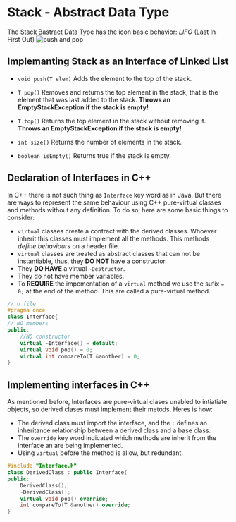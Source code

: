# Stack - Abstract Data Type

The Stack Bastract Data Type has the icon basic behavior: _LIFO_ (Last In First Out) ![push and pop](https://upload.wikimedia.org/wikipedia/commons/b/b4/Lifo_stack.png)

## Implemanting Stack as an Interface of Linked List

* `void push(T elem)` Adds the element to the top of the stack.

* `T pop()` Removes and returns the top element in the stack, that is the element that was last added to the stack. **Throws an EmptyStackException if the stack is empty!**

* `T top()` Returns the top element in the stack without removing it. **Throws an EmptyStackException if the stack is empty!**

* `int size()` Returns the number of elements in the stack.

* `boolean isEmpty()` Returns true if the stack is empty.

## Declaration of Interfaces in C++

In C++ there is not such thing as `Interface` key word as in Java. But there are ways to represent the same behaviour using C++ pure-virtual classes and methods without any definition. To do so, here are some basic things to consider:

- `virtual` classes create a contract with the derived classes. Whoever inherit this classes must implement all the methods. This methods _define behaviours_ on a header file.
- `virtual` classes are treated as abstract classes that can not be instantiable, thus, they **DO NOT** have a constructor.
- They **DO HAVE** a virtual `~Destructor`.
- They do not have member variables.
- To **REQUIRE** the impementation of a `virtual` method we use the sufix `= 0;` at the end of the method. This are called a pure-virtual method.

```C++
//.h file
#pragma once
class Interface{
// NO members
public:
    //NO constructor
    virtual ~Interface() = default;
    virtual void pop() = 0;
    virtual int compareTo(T &another) = 0;
}
```

## Implementing interfaces in C++

As mentioned before, Interfaces are pure-virtual clases unabled to intiatiate objects, so derived clases must implement their metods. Heres is how:

- The derived class must import the interface, and the `:` defines an inheritance relationship between a derived class and a base class.
- The `override` key word indicated which methods are inherit from the interface an are being implemented.
- Using `virtual` before the method is allow, but redundant.

```C++
#include "Interface.h"
class DerivedClass : public Interface{
public:
    DerivedClass();
    ~DerivedClass();
    virtual void pop() override;
    int compareTo(T &another) override;
}
```
